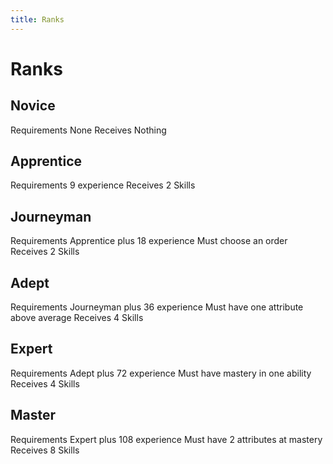 ```yaml
---
title: Ranks
---
```


# Ranks

## Novice

Requirements
None
Receives
Nothing

## Apprentice

Requirements
9 experience
Receives
2 Skills

## Journeyman

Requirements
Apprentice plus 18 experience
Must choose an order
Receives
2 Skills

## Adept

Requirements
Journeyman plus 36 experience
Must have one attribute above average
Receives
4 Skills

## Expert

Requirements
Adept plus 72 experience
Must have mastery in one ability
Receives
4 Skills

## Master

Requirements
Expert plus 108 experience
Must have 2 attributes at mastery
Receives
8 Skills
